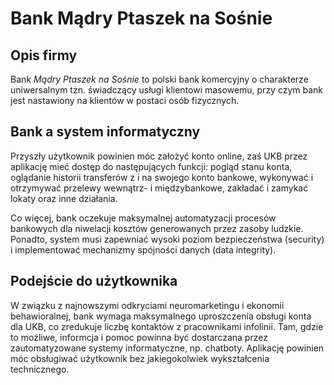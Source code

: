# Bank Mądry Ptaszek na Sośnie
## Opis firmy
Bank *Mądry Ptaszek na Sośnie* to polski bank komercyjny o charakterze uniwersalnym tzn. świadczący usługi klientowi masowemu, przy czym bank jest nastawiony na klientów w postaci osób fizycznych.
## Bank a system informatyczny
Przyszły użytkownik powinien móc założyć konto online, zaś UKB przez aplikację mieć dostęp do następujących funkcji: pogląd stanu konta, oglądanie historii transferów z i na swojego konto bankowe, wykonywać i otrzymywać przelewy wewnątrz- i międzybankowe, zakładać i zamykać lokaty oraz inne działania.

Co więcej, bank oczekuje maksymalnej automatyzacji procesów bankowych dla niwelacji kosztów generowanych przez zasoby ludzkie. Ponadto, system musi zapewniać wysoki poziom bezpieczeństwa (security) i implementować mechanizmy spójności danych (data integrity).
## Podejście do użytkownika
W związku z najnowszymi odkryciami neuromarketingu i ekonomii behawioralnej, bank wymaga maksymalnego uproszczenia obsługi konta dla UKB, co zredukuje liczbę kontaktów z pracownikami infolinii. Tam, gdzie to możliwe, informcja i pomoc powinna być dostarczana przez zautomatyzowane systemy informatyczne, np. chatboty. Aplikację powinien móc obsługiwać użytkownik bez jakiegokolwiek wykształcenia technicznego.